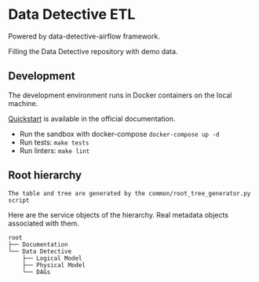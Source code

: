 # Data Detective ETL

Powered by data-detective-airflow framework.

Filling the Data Detective repository with demo data.

## Development

The development environment runs in Docker containers on the local machine.

[Quickstart](ttps://tinkoffcreditsystems.github.io/data-detective/docs/data-detective-etl/quickstart-etl) is available in the official documentation.

* Run the sandbox with docker-compose `docker-compose up -d`
* Run tests: `make tests`
* Run linters: `make lint`

## Root hierarchy

`The table and tree are generated by the common/root_tree_generator.py script`

Here are the service objects of the hierarchy.
Real metadata objects associated with them.
```
root
├── Documentation
└── Data Detective
	├── Logical Model
	├── Physical Model
	└── DAGs
```
